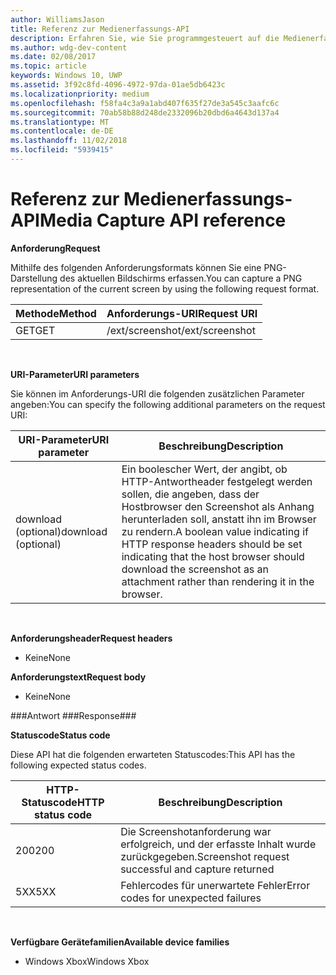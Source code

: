 ```yaml
---
author: WilliamsJason
title: Referenz zur Medienerfassungs-API
description: Erfahren Sie, wie Sie programmgesteuert auf die Medienerfassungs-API zugreifen.
ms.author: wdg-dev-content
ms.date: 02/08/2017
ms.topic: article
keywords: Windows 10, UWP
ms.assetid: 3f92c8fd-4096-4972-97da-01ae5db6423c
ms.localizationpriority: medium
ms.openlocfilehash: f58fa4c3a9a1abd407f635f27de3a545c3aafc6c
ms.sourcegitcommit: 70ab58b88d248de2332096b20dbd6a4643d137a4
ms.translationtype: MT
ms.contentlocale: de-DE
ms.lasthandoff: 11/02/2018
ms.locfileid: "5939415"
---
```

# <a name="media-capture-api-reference"></a><span data-ttu-id="b87d7-104">Referenz zur Medienerfassungs-API</span><span class="sxs-lookup"><span data-stu-id="b87d7-104">Media Capture API reference</span></span> #

**<span data-ttu-id="b87d7-105">Anforderung</span><span class="sxs-lookup"><span data-stu-id="b87d7-105">Request</span></span>**

<span data-ttu-id="b87d7-106">Mithilfe des folgenden Anforderungsformats können Sie eine PNG-Darstellung des aktuellen Bildschirms erfassen.</span><span class="sxs-lookup"><span data-stu-id="b87d7-106">You can capture a PNG representation of the current screen by using the following request format.</span></span>

| <span data-ttu-id="b87d7-107">Methode</span><span class="sxs-lookup"><span data-stu-id="b87d7-107">Method</span></span>        | <span data-ttu-id="b87d7-108">Anforderungs-URI</span><span class="sxs-lookup"><span data-stu-id="b87d7-108">Request URI</span></span>     | 
| ------------- |-----------------|
| <span data-ttu-id="b87d7-109">GET</span><span class="sxs-lookup"><span data-stu-id="b87d7-109">GET</span></span>           | <span data-ttu-id="b87d7-110">/ext/screenshot</span><span class="sxs-lookup"><span data-stu-id="b87d7-110">/ext/screenshot</span></span> |
<br>

**<span data-ttu-id="b87d7-111">URI-Parameter</span><span class="sxs-lookup"><span data-stu-id="b87d7-111">URI parameters</span></span>**

<span data-ttu-id="b87d7-112">Sie können im Anforderungs-URI die folgenden zusätzlichen Parameter angeben:</span><span class="sxs-lookup"><span data-stu-id="b87d7-112">You can specify the following additional parameters on the request URI:</span></span>


| <span data-ttu-id="b87d7-113">URI-Parameter</span><span class="sxs-lookup"><span data-stu-id="b87d7-113">URI parameter</span></span>      | <span data-ttu-id="b87d7-114">Beschreibung</span><span class="sxs-lookup"><span data-stu-id="b87d7-114">Description</span></span>     | 
| ------------------ |-----------------|
| <span data-ttu-id="b87d7-115">download (optional)</span><span class="sxs-lookup"><span data-stu-id="b87d7-115">download (optional)</span></span>| <span data-ttu-id="b87d7-116">Ein boolescher Wert, der angibt, ob HTTP-Antwortheader festgelegt werden sollen, die angeben, dass der Hostbrowser den Screenshot als Anhang herunterladen soll, anstatt ihn im Browser zu rendern.</span><span class="sxs-lookup"><span data-stu-id="b87d7-116">A boolean value indicating if HTTP response headers should be set indicating that the host browser should download the screenshot as an attachment rather than rendering it in the browser.</span></span>  |
<br>

**<span data-ttu-id="b87d7-117">Anforderungsheader</span><span class="sxs-lookup"><span data-stu-id="b87d7-117">Request headers</span></span>**

* <span data-ttu-id="b87d7-118">Keine</span><span class="sxs-lookup"><span data-stu-id="b87d7-118">None</span></span>

**<span data-ttu-id="b87d7-119">Anforderungstext</span><span class="sxs-lookup"><span data-stu-id="b87d7-119">Request body</span></span>**

* <span data-ttu-id="b87d7-120">Keine</span><span class="sxs-lookup"><span data-stu-id="b87d7-120">None</span></span>

###<a name="response"></a><span data-ttu-id="b87d7-121">Antwort ###</span><span class="sxs-lookup"><span data-stu-id="b87d7-121">Response###</span></span>

**<span data-ttu-id="b87d7-122">Statuscode</span><span class="sxs-lookup"><span data-stu-id="b87d7-122">Status code</span></span>**

<span data-ttu-id="b87d7-123">Diese API hat die folgenden erwarteten Statuscodes:</span><span class="sxs-lookup"><span data-stu-id="b87d7-123">This API has the following expected status codes.</span></span>

| <span data-ttu-id="b87d7-124">HTTP-Statuscode</span><span class="sxs-lookup"><span data-stu-id="b87d7-124">HTTP status code</span></span>   | <span data-ttu-id="b87d7-125">Beschreibung</span><span class="sxs-lookup"><span data-stu-id="b87d7-125">Description</span></span>     | 
| ------------------ |-----------------|
| <span data-ttu-id="b87d7-126">200</span><span class="sxs-lookup"><span data-stu-id="b87d7-126">200</span></span>                | <span data-ttu-id="b87d7-127">Die Screenshotanforderung war erfolgreich, und der erfasste Inhalt wurde zurückgegeben.</span><span class="sxs-lookup"><span data-stu-id="b87d7-127">Screenshot request successful and capture returned</span></span> |
| <span data-ttu-id="b87d7-128">5XX</span><span class="sxs-lookup"><span data-stu-id="b87d7-128">5XX</span></span>                | <span data-ttu-id="b87d7-129">Fehlercodes für unerwartete Fehler</span><span class="sxs-lookup"><span data-stu-id="b87d7-129">Error codes for unexpected failures</span></span> |
<br>

**<span data-ttu-id="b87d7-130">Verfügbare Gerätefamilien</span><span class="sxs-lookup"><span data-stu-id="b87d7-130">Available device families</span></span>**

* <span data-ttu-id="b87d7-131">Windows Xbox</span><span class="sxs-lookup"><span data-stu-id="b87d7-131">Windows Xbox</span></span>

